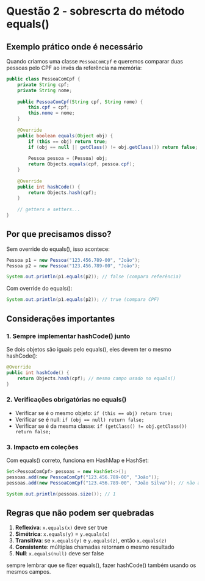 # Questão 2 - sobrescrta do método equals()

## Exemplo prático onde é necessário

Quando criamos uma classe `PessoaComCpf` e queremos comparar duas pessoas pelo CPF ao invés da referência na memória:

```java
public class PessoaComCpf {
    private String cpf;
    private String nome;
    
    public PessoaComCpf(String cpf, String nome) {
        this.cpf = cpf;
        this.nome = nome;
    }
    
    @Override
    public boolean equals(Object obj) {
        if (this == obj) return true;
        if (obj == null || getClass() != obj.getClass()) return false;
        
        Pessoa pessoa = (Pessoa) obj;
        return Objects.equals(cpf, pessoa.cpf);
    }
    
    @Override
    public int hashCode() {
        return Objects.hash(cpf);
    }
    
    // getters e setters...
}
```

## Por que precisamos disso?

Sem override do equals(), isso acontece:

```java
Pessoa p1 = new Pessoa("123.456.789-00", "João");
Pessoa p2 = new Pessoa("123.456.789-00", "João");

System.out.println(p1.equals(p2)); // false (compara referência)
```

Com override do equals():

```java
System.out.println(p1.equals(p2)); // true (compara CPF)
```

## Considerações importantes

### 1. Sempre implementar hashCode() junto
Se dois objetos são iguais pelo equals(), eles devem ter o mesmo hashCode():

```java
@Override
public int hashCode() {
    return Objects.hash(cpf); // mesmo campo usado no equals()
}
```

### 2. Verificações obrigatórias no equals()
- Verificar se é o mesmo objeto: `if (this == obj) return true;`
- Verificar se é null: `if (obj == null) return false;`
- Verificar se é da mesma classe: `if (getClass() != obj.getClass()) return false;`

### 3. Impacto em coleções
Com equals() correto, funciona em HashMap e HashSet:

```java
Set<PessoaComCpf> pessoas = new HashSet<>();
pessoas.add(new PessoaComCpf("123.456.789-00", "João"));
pessoas.add(new PessoaComCpf("123.456.789-00", "João Silva")); // não adiciona

System.out.println(pessoas.size()); // 1
```

## Regras que não podem ser quebradas

1. **Reflexiva**: `x.equals(x)` deve ser true
2. **Simétrica**: `x.equals(y)` = `y.equals(x)`
3. **Transitiva**: se `x.equals(y)` e `y.equals(z)`, então `x.equals(z)`
4. **Consistente**: múltiplas chamadas retornam o mesmo resultado
5. **Null**: `x.equals(null)` deve ser false

sempre lembrar que se fizer equals(), fazer hashCode() também usando os mesmos campos.